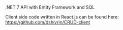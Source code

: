 .NET 7 API with Entity Framework and SQL 

Client side code written in React.js can be found here: https://github.com/dshivrin/CRUD-client

